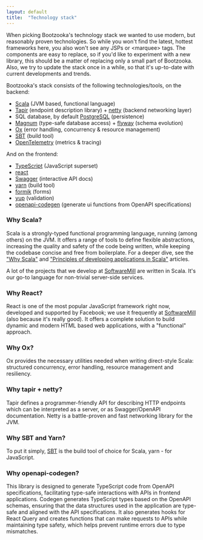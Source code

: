 ```yaml
---
layout: default
title:  "Technology stack"
---
```


When picking Bootzooka's technology stack we wanted to use modern, but reasonably proven technologies. So while you won't find the latest, hottest frameworks here, you also won't see any JSPs or &lt;marquee&gt; tags. The components are easy to replace, so if you'd like to experiment with a new library, this should be a matter of replacing only a small part of Bootzooka. Also, we try to update the stack once in a while, so that it's up-to-date with current developments and trends.

Bootzooka's stack consists of the following technologies/tools, on the backend:

* [Scala](https://www.scala-lang.org) (JVM based, functional language)
* [Tapir](https://github.com/softwaremill/tapir) (endpoint description library) + [netty](https://netty.io) (backend networking layer)
* SQL database, by default [PostgreSQL](https://www.postgresql.org) (persistence)
* [Magnum](https://github.com/AugustNagro/magnum) (type-safe database access) + [flyway](https://flywaydb.org) (schema evolution)
* [Ox](https://github.com/softwaremill/ox) (error handling, concurrency & resource management)
* [SBT](https://www.scala-sbt.org) (build tool)
* [OpenTelemetry](https://opentelemetry.io) (metrics & tracing)

And on the frontend:

* [TypeScript](https://www.typescriptlang.org) (JavaScript superset)
* [react](https://reactjs.org)
* [Swagger](https://swagger.io) (interactive API docs)
* [yarn](https://yarnpkg.com) (build tool)
* [formik](https://formik.org/) (forms)
* [yup](https://www.npmjs.com/package/yup/v/1.3.3) (validation)
* [openapi-codegen](https://github.com/fabien0102/openapi-codegen) (generate ui functions from OpenAPI specifications)

### Why Scala?

Scala is a strongly-typed functional programming language, running (among others) on the JVM. It offers a range of tools to define flexible abstractions, increasing the quality and safety of the code being written, while keeping the codebase concise and free from boilerplate. For a deeper dive, see the ["Why Scala"](https://blog.softwaremill.com/why-scala-a6ac8c98c541) and ["Principles of developing applications in Scala"](https://softwaremill.com/principles-of-developing-applications-in-scala/) articles.

A lot of the projects that we develop at [SoftwareMill](http://softwaremill.com) are written in Scala. It's our go-to language for non-trivial server-side services.

### Why React?

React is one of the most popular JavaScript framework right now, developed and supported by Facebook; we use it frequently at [SoftwareMill](http://softwaremill.com) (also because it's really good). It offers a complete solution to build dynamic and modern HTML based web applications, with a "functional" approach.

### Why Ox?

Ox provides the necessary utilities needed when writing direct-style Scala: structured concurrency, error handling, resource management and resiliency.

### Why tapir + netty?

Tapir defines a programmer-friendly API for describing HTTP endpoints which can be interpreted as a server, or as Swagger/OpenAPI documentation. Netty is a battle-proven and fast networking library for the JVM.

### Why SBT and Yarn?

To put it simply, [SBT](https://www.scala-sbt.org) is the build tool of choice for Scala, yarn - for JavaScript.

### Why openapi-codegen?

This library is designed to generate TypeScript code from OpenAPI specifications, facilitating type-safe interactions with APIs in frontend applications. Codegen generates TypeScript types based on the OpenAPI schemas, ensuring that the data structures used in the application are type-safe and aligned with the API specifications. It also generates hooks for React Query and creates functions that can make requests to APIs while maintaining type safety, which helps prevent runtime errors due to type mismatches.
